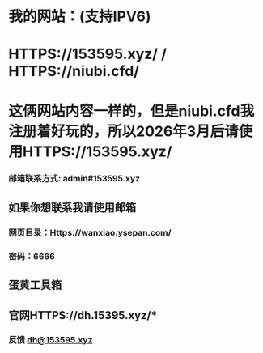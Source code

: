 # 我的网站：(支持IPV6)
# HTTPS://153595.xyz/ / HTTPS://niubi.cfd/
# 这俩网站内容一样的，但是niubi.cfd我注册着好玩的，所以2026年3月后请使用HTTPS://153595.xyz/
### 邮箱联系方式: admin#153595.xyz
## 如果你想联系我请使用邮箱
### 网页目录：Https://wanxiao.ysepan.com/
### 密码：6666

## 蛋黄工具箱
## 官网HTTPS://dh.15395.xyz/*
### 反馈 dh@153595.xyz
